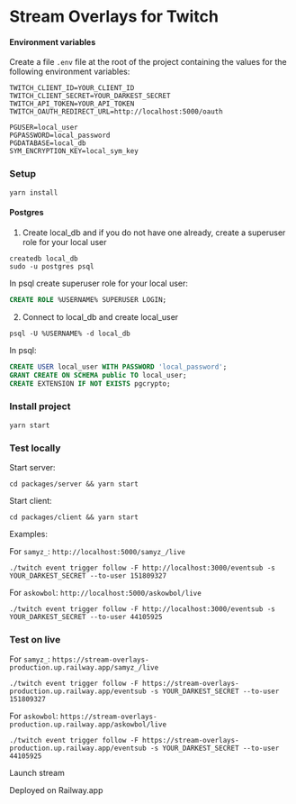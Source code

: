 # Stream Overlays for Twitch

#### Environment variables

Create a file `.env` file at the root of the project containing the values for the following environment variables:

```
TWITCH_CLIENT_ID=YOUR_CLIENT_ID
TWITCH_CLIENT_SECRET=YOUR_DARKEST_SECRET
TWITCH_API_TOKEN=YOUR_API_TOKEN
TWITCH_OAUTH_REDIRECT_URL=http://localhost:5000/oauth

PGUSER=local_user
PGPASSWORD=local_password
PGDATABASE=local_db
SYM_ENCRYPTION_KEY=local_sym_key
```

### Setup

```shell
yarn install
```

#### Postgres

1. Create local_db and if you do not have one already, create a superuser role for your local user

```shell
createdb local_db
sudo -u postgres psql
```

In psql create superuser role for your local user:

```sql
CREATE ROLE %USERNAME% SUPERUSER LOGIN;
```

2. Connect to local_db and create local_user

```shell
psql -U %USERNAME% -d local_db
```

In psql:

```sql
CREATE USER local_user WITH PASSWORD 'local_password';
GRANT CREATE ON SCHEMA public TO local_user;
CREATE EXTENSION IF NOT EXISTS pgcrypto;
```

### Install project

```shell
yarn start
```

### Test locally

Start server:

```shell
cd packages/server && yarn start
```

Start client:

```shell
cd packages/client && yarn start
```

Examples:

For `samyz_`: `http://localhost:5000/samyz_/live`

```shell
./twitch event trigger follow -F http://localhost:3000/eventsub -s YOUR_DARKEST_SECRET --to-user 151809327
```

For `askowbol`: `http://localhost:5000/askowbol/live`

```shell
./twitch event trigger follow -F http://localhost:3000/eventsub -s YOUR_DARKEST_SECRET --to-user 44105925
```

### Test on live

For `samyz_`: `https://stream-overlays-production.up.railway.app/samyz_/live`

```shell
./twitch event trigger follow -F https://stream-overlays-production.up.railway.app/eventsub -s YOUR_DARKEST_SECRET --to-user 151809327
```

For `askowbol`: `https://stream-overlays-production.up.railway.app/askowbol/live`

```shell
./twitch event trigger follow -F https://stream-overlays-production.up.railway.app/eventsub -s YOUR_DARKEST_SECRET --to-user 44105925
```

Launch stream

Deployed on Railway.app
